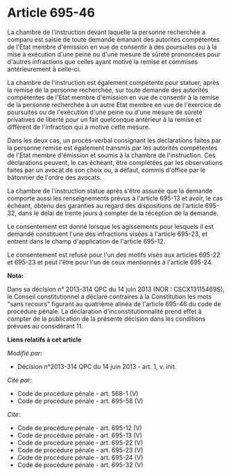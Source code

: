 # Article 695-46

La chambre de l'instruction devant laquelle la personne recherchée a comparu est saisie de toute demande émanant des
autorités compétentes de l'Etat membre d'émission en vue de consentir à des poursuites ou à la mise à exécution d'une peine
ou d'une mesure de sûreté prononcées pour d'autres infractions que celles ayant motivé la remise et commises antérieurement à
celle-ci. 

La chambre de l'instruction est également compétente pour statuer, après la remise de la personne recherchée, sur toute
demande des autorités compétentes de l'Etat membre d'émission en vue de consentir à la remise de la personne recherchée à un
autre Etat membre en vue de l'exercice de poursuites ou de l'exécution d'une peine ou d'une mesure de sûreté privatives de
liberté pour un fait quelconque antérieur à la remise et différent de l'infraction qui a motivé cette mesure. 

Dans les deux cas, un procès-verbal consignant les déclarations faites par la personne remise est également transmis par les
autorités compétentes de l'Etat membre d'émission et soumis à la chambre de l'instruction. Ces déclarations peuvent, le cas
échéant, être complétées par les observations faites par un avocat de son choix ou, à défaut, commis d'office par le
bâtonnier de l'ordre des avocats. 

La chambre de l'instruction statue après s'être assurée que la demande comporte aussi les renseignements prévus à l'article
695-13 et avoir, le cas échéant, obtenu des garanties au regard des dispositions de l'article 695-32, dans le délai de trente
jours à compter de la réception de la demande. 

Le consentement est donné lorsque les agissements pour lesquels il est demandé constituent l'une des infractions visées à
l'article 695-23, et entrent dans le champ d'application de l'article 695-12. 

Le consentement est refusé pour l'un des motifs visés aux articles 695-22 et 695-23 et peut l'être pour l'un de ceux
mentionnés à l'article 695-24.

**Nota:**

Dans sa décision n° 2013-314 QPC du 14 juin 2013 (NOR : CSCX13115469S), le Conseil constitutionnel a déclaré contraires à la
Constitution les mots "sans recours" figurant au quatrième alinéa de l'article 695-46 du code de procédure pénale. La
déclaration d'inconstitutionnalité prend effet à compter de la publication de la présente décision dans les conditions
prévues au considérant 11.

**Liens relatifs à cet article**

_Modifié par_:

  - Décision n°2013-314 QPC du 14 juin 2013 - art. 1, v. init.

_Cité par_:

  - Code de procédure pénale - art. 568-1 (V)
  - Code de procédure pénale - art. 695-58 (V)

_Cite_:

  - Code de procédure pénale - art. 695-12 (V)
  - Code de procédure pénale - art. 695-13 (V)
  - Code de procédure pénale - art. 695-22 (V)
  - Code de procédure pénale - art. 695-23 (V)
  - Code de procédure pénale - art. 695-24 (V)
  - Code de procédure pénale - art. 695-32 (V)
